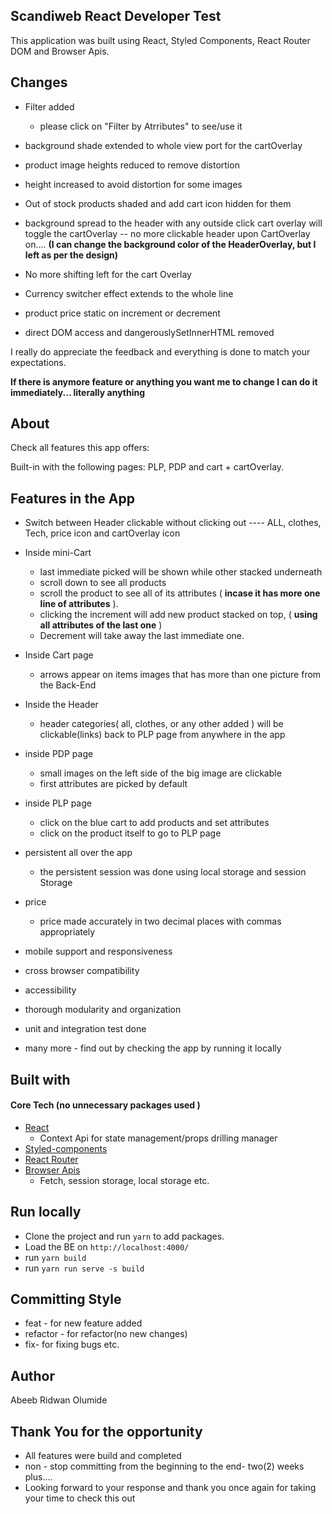 
## Scandiweb React Developer Test

This application was built using React, Styled Components, React Router DOM and Browser Apis.

## Changes
  - Filter added
      - please click on "Filter by Atrributes" to see/use it


  - background shade extended to whole view port for the cartOverlay

  - product image heights reduced to remove distortion

  - height increased to avoid distortion for some images

  - Out of stock products shaded and add cart icon hidden for them

  - background spread to the header with any outside click cart overlay will toggle the cartOverlay -- no more clickable header upon CartOverlay on.... **(I can change the background color of the HeaderOverlay, but I left as per the design)**

  - No more shifting left for the cart Overlay

  - Currency switcher effect extends to the whole line

  - product price static on increment or decrement

  - direct DOM access and dangerouslySetInnerHTML removed

I really do appreciate the feedback and everything is done to match your expectations.

**If there is anymore feature or anything you want me to change I can do it immediately... literally anything**


## About

Check all features this app offers:

Built-in with the following pages: PLP, PDP and cart + cartOverlay.

## Features in the App

- Switch between Header clickable without clicking out ---- ALL, clothes, Tech, price icon and cartOverlay icon

- Inside mini-Cart
  - last immediate picked will be shown while other stacked underneath
  - scroll down to see all products
  - scroll the product to see all of its attributes ( **incase it has more one line of attributes** ).
  - clicking the increment will add new product stacked on top, ( **using all attributes of the last one** )
  - Decrement will take away the last immediate one.


- Inside Cart page
  - arrows appear on items images that has more than one picture from the Back-End
  

- Inside the Header
  - header categories( all, clothes, or any other added ) will be clickable(links) back to PLP page from anywhere in the app


- inside PDP page
  - small images on the left side of the big image are clickable
  - first attributes are picked by default


- inside PLP page
  - click on the blue cart to add products and set attributes
  - click on the product itself to go to PLP page


- persistent all over the app
  - the persistent session was done using local storage and session Storage

- price
  - price made accurately in two decimal places with commas appropriately

- mobile support and responsiveness
- cross browser compatibility
- accessibility
- thorough modularity and organization
- unit and integration test done
- many more - find out by checking the app by running it locally



## Built with

#### Core Tech (no unnecessary packages used )

- [React](https://github.com/facebook/react)
  - Context Api for state management/props drilling manager
- [Styled-components](https://styled-components.com/)
- [React Router](https://reactrouter.com/docs/en/v6/api)
- [Browser Apis](https://fusejs.io/)
  - Fetch, session storage, local storage etc.


## Run locally

- Clone the project and run `yarn` to add packages.
- Load the BE on `http://localhost:4000/`
- run `yarn build` 
- run `yarn run serve -s build` 

## Committing Style 
  - feat - for new feature added
  - refactor - for refactor(no new changes)
  - fix- for fixing bugs etc.

## Author

Abeeb Ridwan Olumide


## Thank You for the opportunity
- All features were build and completed
- non - stop committing from the beginning to the end- two(2) weeks plus.... 
- Looking forward to your response and thank you once again for taking your time to check this out
